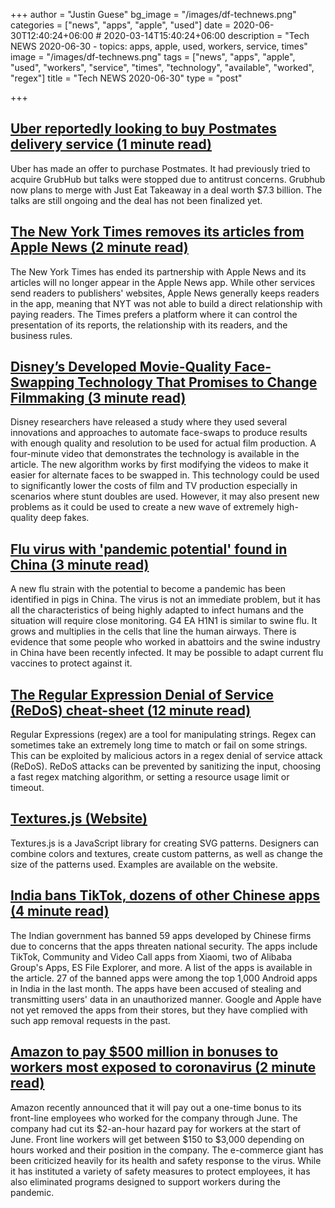 +++
author = "Justin Guese"
bg_image = "/images/df-technews.png"
categories = ["news", "apps", "apple", "used"]
date = 2020-06-30T12:40:24+06:00 # 2020-03-14T15:40:24+06:00
description = "Tech NEWS 2020-06-30 - topics: apps, apple, used, workers, service, times"
image = "/images/df-technews.png"
tags = ["news", "apps", "apple", "used", "workers", "service", "times", "technology", "available", "worked", "regex"]
title = "Tech NEWS 2020-06-30"
type = "post"

+++

## [Uber reportedly looking to buy Postmates delivery service (1 minute read)](https://www.cnet.com/news/uber-reportedly-looking-to-buy-postmates-delivery-service//1/0100017304b75c58-c8bcb212-0632-4be6-9bfb-73cf821ea61c-000000/o-qBrx1WFapxCnBG8yn_HwL7wXfhp1WCb1CenhCRbz8=147)

Uber has made an offer to purchase Postmates. It had previously tried to acquire GrubHub but talks were stopped due to antitrust concerns. Grubhub now plans to merge with Just Eat Takeaway in a deal worth $7.3 billion. The talks are still ongoing and the deal has not been finalized yet.

## [The New York Times removes its articles from Apple News (2 minute read)](https://www.engadget.com/new-york-times-leaves-apple-news-app-183623496.html/1/0100017304b75c58-c8bcb212-0632-4be6-9bfb-73cf821ea61c-000000/l7jN5UOCOnQ0aTzXy_I9ePxqtUhJ33NnT4zQl6RaxYo=147)

The New York Times has ended its partnership with Apple News and its articles will no longer appear in the Apple News app. While other services send readers to publishers' websites, Apple News generally keeps readers in the app, meaning that NYT was not able to build a direct relationship with paying readers. The Times prefers a platform where it can control the presentation of its reports, the relationship with its readers, and the business rules.

## [Disney’s Developed Movie-Quality Face-Swapping Technology That Promises to Change Filmmaking (3 minute read)](https://gizmodo.com/disneys-developed-movie-quality-face-swapping-technolog-1844202003/1/0100017304b75c58-c8bcb212-0632-4be6-9bfb-73cf821ea61c-000000/hOw15FfMn6H7D7p3dUYpFnJDhr-C5P3sqHXjdOPSJjI=147)

Disney researchers have released a study where they used several innovations and approaches to automate face-swaps to produce results with enough quality and resolution to be used for actual film production. A four-minute video that demonstrates the technology is available in the article. The new algorithm works by first modifying the videos to make it easier for alternate faces to be swapped in. This technology could be used to significantly lower the costs of film and TV production especially in scenarios where stunt doubles are used. However, it may also present new problems as it could be used to create a new wave of extremely high-quality deep fakes.

## [Flu virus with 'pandemic potential' found in China (3 minute read)](https://www.bbc.com/news/health-53218704/1/0100017304b75c58-c8bcb212-0632-4be6-9bfb-73cf821ea61c-000000/e-DKjWtXng963E-9MdcHCaIaazdSD1wunrEKCzQcqD0=147)

A new flu strain with the potential to become a pandemic has been identified in pigs in China. The virus is not an immediate problem, but it has all the characteristics of being highly adapted to infect humans and the situation will require close monitoring. G4 EA H1N1 is similar to swine flu. It grows and multiplies in the cells that line the human airways. There is evidence that some people who worked in abattoirs and the swine industry in China have been recently infected. It may be possible to adapt current flu vaccines to protect against it.

## [The Regular Expression Denial of Service (ReDoS) cheat-sheet (12 minute read)](https://levelup.gitconnected.com/the-regular-expression-denial-of-service-redos-cheat-sheet-a78d0ed7d865/1/0100017304b75c58-c8bcb212-0632-4be6-9bfb-73cf821ea61c-000000/hZqdQ8NL35gYxnBBw0BnjUfL7_OVNJ3KIpdJK7MYDfU=147)

Regular Expressions (regex) are a tool for manipulating strings. Regex can sometimes take an extremely long time to match or fail on some strings. This can be exploited by malicious actors in a regex denial of service attack (ReDoS). ReDoS attacks can be prevented by sanitizing the input, choosing a fast regex matching algorithm, or setting a resource usage limit or timeout.

## [Textures.js (Website)](https://riccardoscalco.it/textures//1/0100017304b75c58-c8bcb212-0632-4be6-9bfb-73cf821ea61c-000000/dm_X6lmMTpzVW0iV4rGoaPrlwQMZbrjzRHgGBqHAs0c=147)

Textures.js is a JavaScript library for creating SVG patterns. Designers can combine colors and textures, create custom patterns, as well as change the size of the patterns used. Examples are available on the website.

## [India bans TikTok, dozens of other Chinese apps (4 minute read)](https://techcrunch.com/2020/06/29/india-bans-tiktok-dozens-of-other-chinese-apps//1/0100017304b75c58-c8bcb212-0632-4be6-9bfb-73cf821ea61c-000000/squ3NM0MKzhHfjfBiXG_LzXdNdxbhK5s5Pnx-npLAbQ=147)

The Indian government has banned 59 apps developed by Chinese firms due to concerns that the apps threaten national security. The apps include TikTok, Community and Video Call apps from Xiaomi, two of Alibaba Group's Apps, ES File Explorer, and more. A list of the apps is available in the article. 27 of the banned apps were among the top 1,000 Android apps in India in the last month. The apps have been accused of stealing and transmitting users' data in an unauthorized manner. Google and Apple have not yet removed the apps from their stores, but they have complied with such app removal requests in the past.

## [Amazon to pay $500 million in bonuses to workers most exposed to coronavirus (2 minute read)](https://www.cnet.com/news/amazon-to-pay-500-million-in-bonuses-for-workers-most-exposed-to-coronavirus//1/0100017304b75c58-c8bcb212-0632-4be6-9bfb-73cf821ea61c-000000/EpDQcBD2TMne3GsAKNkkv_hR-KpoNlooeMJ1A9NFbQY=147)

Amazon recently announced that it will pay out a one-time bonus to its front-line employees who worked for the company through June. The company had cut its $2-an-hour hazard pay for workers at the start of June. Front line workers will get between $150 to $3,000 depending on hours worked and their position in the company. The e-commerce giant has been criticized heavily for its health and safety response to the virus. While it has instituted a variety of safety measures to protect employees, it has also eliminated programs designed to support workers during the pandemic.

